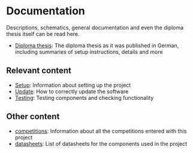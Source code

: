# Documentation

Descriptions, schematics, general documentation and even the diploma thesis itself can be read here.

- [Diploma thesis](./Projektbeschreibung.pdf): The diploma thesis as it was published in German, including summaries of setup instructions, details and more

## Relevant content

- [Setup](./setup.md): Information about setting up the project
- [Update](./updating.md): How to correctly update the software
- [Testing](./testing.md): Testing components and checking functionality

## Other content

- [competitions](./competitions/): Information about all the competitions entered with this project
- [datasheets](./datasheets/): List of datasheets for the components used in the project
